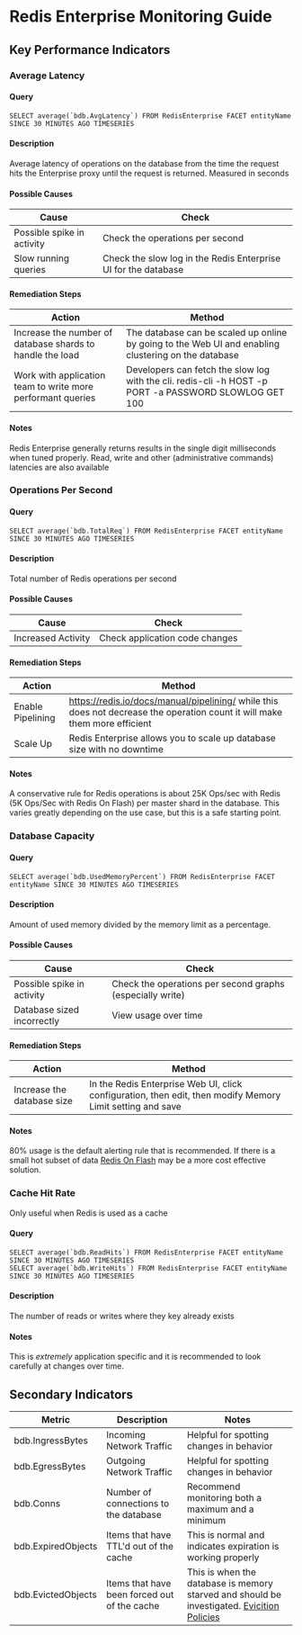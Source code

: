 # Redis Enterprise Monitoring Guide 

## Key Performance Indicators

### Average Latency

#### Query

```
SELECT average(`bdb.AvgLatency`) FROM RedisEnterprise FACET entityName SINCE 30 MINUTES AGO TIMESERIES
```

#### Description

Average latency of operations on the database from the time the request hits the Enterprise proxy until the request is returned. Measured in seconds

#### Possible Causes

Cause | Check
--- | ---
Possible spike in activity | Check the operations per second
Slow running queries | Check the slow log in the Redis Enterprise UI for the database

#### Remediation Steps

Action | Method
--- | ---
Increase the number of database shards to handle the load | The database can be scaled up online by going to the Web UI and enabling clustering on the database
Work with application team to write more performant queries | Developers can fetch the slow log with the cli.  redis-cli -h HOST -p PORT -a PASSWORD SLOWLOG GET 100

#### Notes

Redis Enterprise generally returns results in the single digit milliseconds when tuned properly.
Read, write and other (administrative commands) latencies are also available


### Operations Per Second

#### Query

```
SELECT average(`bdb.TotalReq`) FROM RedisEnterprise FACET entityName SINCE 30 MINUTES AGO TIMESERIES
```

#### Description

Total number of Redis operations per second

#### Possible Causes

Cause | Check
--- | ---
Increased Activity | Check application code changes

#### Remediation Steps

Action | Method
--- | ---
Enable Pipelining | https://redis.io/docs/manual/pipelining/ while this does not decrease the operation count it will make them more efficient
Scale Up | Redis Enterprise allows you to scale up database size with no downtime

#### Notes

A conservative rule for Redis operations is about 25K Ops/sec with Redis (5K Ops/Sec with Redis On Flash) per master shard in the database.  This varies greatly depending on the use case, but this is a safe starting point.


### Database Capacity

#### Query

```
SELECT average(`bdb.UsedMemoryPercent`) FROM RedisEnterprise FACET entityName SINCE 30 MINUTES AGO TIMESERIES
```

#### Description

Amount of used memory divided by the memory limit as a percentage.

#### Possible Causes

Cause | Check
--- | ---
Possible spike in activity | Check the operations per second graphs (especially write)
Database sized incorrectly  | View usage over time


#### Remediation Steps

Action | Method 
--- | ---
Increase the database size | In the Redis Enterprise Web UI, click configuration, then edit, then modify Memory Limit setting and save

#### Notes

80% usage is the default alerting rule that is recommended.
If there is a small hot subset of data [Redis On Flash](https://redis.com/redis-enterprise/technology/redis-on-flash/) may be a more cost effective solution.


### Cache Hit Rate

Only useful when Redis is used as a cache

#### Query

```
SELECT average(`bdb.ReadHits`) FROM RedisEnterprise FACET entityName SINCE 30 MINUTES AGO TIMESERIES
SELECT average(`bdb.WriteHits`) FROM RedisEnterprise FACET entityName SINCE 30 MINUTES AGO TIMESERIES

```

#### Description

The number of reads or writes where they key already exists

#### Notes

This is *extremely* application specific and it is recommended to look carefully at changes over time.

## Secondary Indicators

Metric | Description | Notes
--- | --- | ---
bdb.IngressBytes|Incoming Network Traffic|Helpful for spotting changes in behavior
bdb.EgressBytes|Outgoing Network Traffic|Helpful for spotting changes in behavior
bdb.Conns|Number of connections to the database|Recommend monitoring both a maximum and a minimum
bdb.ExpiredObjects|Items that have TTL'd out of the cache|This is normal and indicates expiration is working properly
bdb.EvictedObjects|Items that have been forced out of the cache|This is when the database is memory starved and should be investigated. [Evicition Policies](https://docs.redis.com/latest/rs/databases/configure/eviction-policy/)